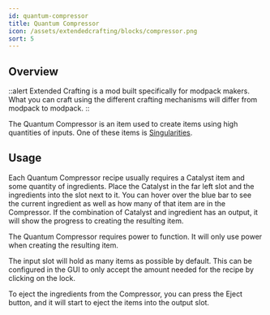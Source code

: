 ```yaml
---
id: quantum-compressor
title: Quantum Compressor
icon: /assets/extendedcrafting/blocks/compressor.png
sort: 5
---
```


## Overview

::alert
Extended Crafting is a mod built specifically for modpack makers. What you can craft using the different crafting mechanisms will differ from modpack to modpack.
::

The Quantum Compressor is an item used to create items using high quantities of inputs. One of these items is [Singularities](../items/singularity.md).

## Usage

Each Quantum Compressor recipe usually requires a Catalyst item and some quantity of ingredients. Place the Catalyst in the far left slot and the ingredients into the slot next to it. You can hover over the blue bar to see the current ingredient as well as how many of that item are in the Compressor. If the combination of Catalyst and ingredient has an output, it will show the progress to creating the resulting item.

The Quantum Compressor requires power to function. It will only use power when creating the resulting item.

The input slot will hold as many items as possible by default. This can be configured in the GUI to only accept the amount needed for the recipe by clicking on the lock.

To eject the ingredients from the Compressor, you can press the Eject button, and it will start to eject the items into the output slot.
